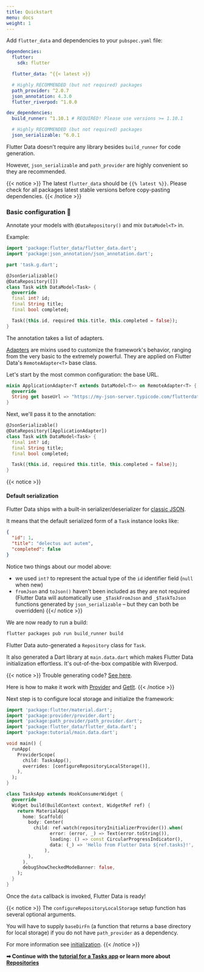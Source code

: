 ```yaml
---
title: Quickstart
menu: docs
weight: 1
---
```


Add `flutter_data` and dependencies to your `pubspec.yaml` file:

```yaml {hl_lines=[5 13]}
dependencies:
  flutter:
    sdk: flutter

  flutter_data: ^{{< latest >}}

  # Highly RECOMMENDED (but not required) packages
  path_provider: ^2.0.7
  json_annotation: 4.3.0
  flutter_riverpod: ^1.0.0

dev_dependencies:
  build_runner: ^1.10.1 # REQUIRED! Please use versions >= 1.10.1

  # Highly RECOMMENDED (but not required) packages
  json_serializable: ^6.0.1
```

Flutter Data doesn't require any library besides `build_runner` for code generation.

However, `json_serializable` and `path_provider` are highly convenient so they are recommended.

{{< notice >}}
The latest `flutter_data` should be `{{% latest %}}`. Please check for all packages latest stable versions before copy-pasting dependencies.
{{< /notice >}}

### Basic configuration 🔧

Annotate your models with `@DataRepository()` and mix `DataModel<T>` in.

Example:

```dart {hl_lines=[7 8]}
import 'package:flutter_data/flutter_data.dart';
import 'package:json_annotation/json_annotation.dart';

part 'task.g.dart';

@JsonSerializable()
@DataRepository([])
class Task with DataModel<Task> {
  @override
  final int? id;
  final String title;
  final bool completed;

  Task({this.id, required this.title, this.completed = false});
}
```

The annotation takes a list of adapters.

[Adapters](/docs/adapters) are mixins used to customize the framework's behavior, ranging from the very basic to the extremely powerful. They are applied on Flutter Data's `RemoteAdapter<T>` base class.

Let's start by the most common configuration: the base URL.

```dart
mixin ApplicationAdapter<T extends DataModel<T>> on RemoteAdapter<T> {
  @override
  String get baseUrl => "https://my-json-server.typicode.com/flutterdata/demo/";
}
```

Next, we'll pass it to the annotation:

```dart {hl_lines=[2]}
@JsonSerializable()
@DataRepository([ApplicationAdapter])
class Task with DataModel<Task> {
  final int? id;
  final String title;
  final bool completed;

  Task({this.id, required this.title, this.completed = false});
}
```

{{< notice >}}

#### Default serialization

Flutter Data ships with a built-in serializer/deserializer for [classic JSON](https://api.rubyonrails.org/classes/ActiveModel/Serializers/JSON.html).

It means that the default serialized form of a `Task` instance looks like:

```json
{
  "id": 1,
  "title": "delectus aut autem",
  "completed": false
}
```

Notice two things about our model above:

- we used `int?` to represent the actual type of the `id` identifier field (`null` when new)
- `fromJson` and `toJson()` haven't been included as they are not required (Flutter Data will automatically use `_$TaskFromJson` and `_$TaskToJson` functions generated by `json_serializable` – but they can both be overridden)
  {{</ notice >}}

We are now ready to run a build:

```bash
flutter packages pub run build_runner build
```

Flutter Data auto-generated a `Repository` class for `Task`.

It also generated a Dart library at `main.data.dart` which makes Flutter Data initialization effortless. It's out-of-the-box compatible with Riverpod.

{{< notice >}}
Trouble generating code? [See here](/docs/faq/#errors-generating-code).

Here is how to make it work with [Provider](/docs/faq/#configure-for-provider) and [GetIt](/docs/faq/#configure-for-getit).
{{< /notice >}}

Next step is to configure local storage and initialize the framework:

```dart {hl_lines=[4 5 11 "22-26"]}
import 'package:flutter/material.dart';
import 'package:provider/provider.dart';
import 'package:path_provider/path_provider.dart';
import 'package:flutter_data/flutter_data.dart';
import 'package:tutorial/main.data.dart';

void main() {
  runApp(
    ProviderScope(
      child: TasksApp(),
      overrides: [configureRepositoryLocalStorage()],
    ),
  );
}

class TasksApp extends HookConsumerWidget {
  @override
  Widget build(BuildContext context, WidgetRef ref) {
    return MaterialApp(
      home: Scaffold(
        body: Center(
          child: ref.watch(repositoryInitializerProvider()).when(
                error: (error, _) => Text(error.toString()),
                loading: () => const CircularProgressIndicator(),
                data: (_) => 'Hello from Flutter Data ${ref.tasks}!',
              ),
        ),
      ),
      debugShowCheckedModeBanner: false,
    );
  }
}
```

Once the `data` callback is invoked, Flutter Data is ready!

{{< notice >}}
The `configureRepositoryLocalStorage` setup function has several optional arguments.

You will have to supply `baseDirFn` (a function that returns a base directory for local storage) if you do not have `path_provider` as a dependency.

For more information see [initialization](/docs/initialization).
{{< /notice >}}

<strong class="bigger">➡ Continue with the [tutorial for a Tasks app](/tutorial) or learn more about [Repositories](/docs/repositories)</strong>
